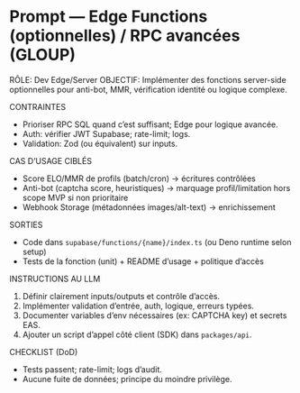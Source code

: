 # Prompt — Edge Functions (optionnelles) / RPC avancées (GLOUP)

RÔLE: Dev Edge/Server
OBJECTIF: Implémenter des fonctions server-side optionnelles pour anti-bot, MMR, vérification identité ou logique complexe.

CONTRAINTES
- Prioriser RPC SQL quand c’est suffisant; Edge pour logique avancée.
- Auth: vérifier JWT Supabase; rate-limit; logs.
- Validation: Zod (ou équivalent) sur inputs.

CAS D’USAGE CIBLÉS
- Score ELO/MMR de profils (batch/cron) → écritures contrôlées
- Anti-bot (captcha score, heuristiques) → marquage profil/limitation	hors scope MVP si non prioritaire
- Webhook Storage (métadonnées images/alt-text) → enrichissement

SORTIES
- Code dans `supabase/functions/{name}/index.ts` (ou Deno runtime selon setup)
- Tests de la fonction (unit) + README d’usage + politique d’accès

INSTRUCTIONS AU LLM
1) Définir clairement inputs/outputs et contrôle d’accès.
2) Implémenter validation d’entrée, auth, logique, erreurs typées.
3) Documenter variables d’env nécessaires (ex: CAPTCHA key) et secrets EAS.
4) Ajouter un script d’appel côté client (SDK) dans `packages/api`.

CHECKLIST (DoD)
- Tests passent; rate-limit; logs d’audit.
- Aucune fuite de données; principe du moindre privilège.

